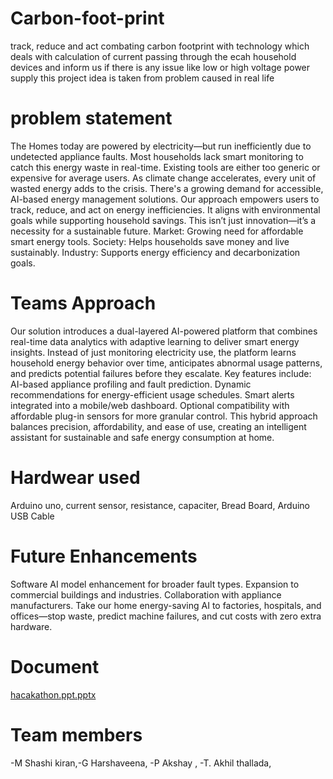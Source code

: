 # Carbon-foot-print
track, reduce and act combating carbon footprint with technology which deals with calculation of current passing through the ecah household devices and inform us if there is any issue like low or high voltage power supply this project idea is taken from problem caused in real life
# problem statement
The Homes today are powered by electricity—but run inefficiently due to undetected appliance faults. Most households lack smart monitoring to catch this energy waste in real-time. Existing tools are either too generic or expensive for average users. As climate change accelerates, every unit of wasted energy adds to the crisis. There's a growing demand for accessible, AI-based energy management solutions. Our approach empowers users to track, reduce, and act on energy inefficiencies. It aligns with environmental goals while supporting household savings. This isn’t just innovation—it’s a necessity for a sustainable future. Market: Growing need for affordable smart energy tools. Society: Helps households save money and live sustainably. Industry: Supports energy efficiency and decarbonization goals.
# Teams Approach
Our solution introduces a dual-layered AI-powered platform that combines real-time data analytics with adaptive learning to deliver smart energy insights. Instead of just monitoring electricity use, the platform learns household energy behavior over time, anticipates abnormal usage patterns, and predicts potential failures before they escalate. Key features include: AI-based appliance profiling and fault prediction. Dynamic recommendations for energy-efficient usage schedules. Smart alerts integrated into a mobile/web dashboard. Optional compatibility with affordable plug-in sensors for more granular control. This hybrid approach balances precision, affordability, and ease of use, creating an intelligent assistant for sustainable and safe energy consumption at home.
# Hardwear used
Arduino uno, current sensor, resistance, capaciter, Bread Board, Arduino USB Cable
# Future Enhancements
Software AI model enhancement for broader fault types. Expansion to commercial buildings and industries. Collaboration with appliance manufacturers. Take our home energy-saving AI to factories, hospitals, and offices—stop waste, predict machine failures, and cut costs with zero extra hardware.
# Document
[hacakathon.ppt.pptx](https://github.com/user-attachments/files/20101106/hacakathon.ppt.pptx)
# Team members
-M Shashi kiran,-G Harshaveena, -P Akshay , -T. Akhil thallada,
